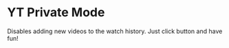 # YT Private Mode

Disables adding new videos to the watch history. Just click button and have fun!
